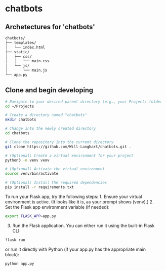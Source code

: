 # chatbots
## Archetectures for 'chatbots'
```bash
chatbots/
├── templates/
│   └── index.html
├── static/
│   ├── css/
│   │   └── main.css
│   └── js/
│       └── main.js
└── app.py
```
## Clone and begin developing
```bash
# Navigate to your desired parent directory (e.g., your Projects folder)
cd ~/Projects

# Create a directory named "chatbots"
mkdir chatbots

# Change into the newly created directory
cd chatbots

# Clone the repository into the current directory
git clone https://github.com/Will-Langhart/chatbots.git .

# (Optional) Create a virtual environment for your project
python3 -m venv venv

# (Optional) Activate the virtual environment
source venv/bin/activate

# (Optional) Install the required dependencies
pip install -r requirements.txt
```
To run your Flask app, try the following steps:
	1.	Ensure your virtual environment is active.
(It looks like it is, as your prompt shows (venv).)
	2.	Set the Flask app environment variable (if needed):
 ```bash
export FLASK_APP=app.py
```
  3. Run the Flask application.
You can either run it using the built-in Flask CLI:
 ```bash
flask run
```
or run it directly with Python (if your app.py has the appropriate main block):
 ```bash
python app.py
 ```
